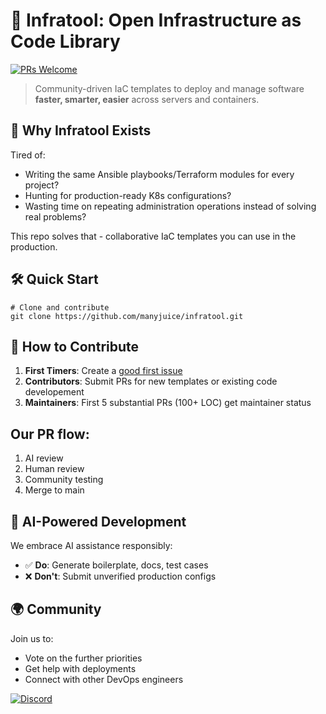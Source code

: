 # 🚀 Infratool: Open Infrastructure as Code Library

[![PRs Welcome](https://img.shields.io/badge/PRs-welcome-brightgreen.svg)](https://github.com/manyjuice/infratool/pulls)

> Community-driven IaC templates to deploy and manage software **faster, smarter, easier** across servers and containers.

## 🌟 Why Infratool Exists

Tired of:
- Writing the same Ansible playbooks/Terraform modules for every project?
- Hunting for production-ready K8s configurations?
- Wasting time on repeating administration operations instead of solving real problems?

This repo solves that - collaborative IaC templates you can use in the production.

## 🛠️ Quick Start

```
# Clone and contribute
git clone https://github.com/manyjuice/infratool.git
```

## 🤝 How to Contribute

1. **First Timers**: Create a [good first issue](https://github.com/manyjuice/infratool/issues/new)
2. **Contributors**: Submit PRs for new templates or existing code developement
3. **Maintainers**: First 5 substantial PRs (100+ LOC) get maintainer status

## Our PR flow:
1. AI review
2. Human review
3. Community testing
4. Merge to main

## 🧠 AI-Powered Development

We embrace AI assistance responsibly:
- ✅ **Do**: Generate boilerplate, docs, test cases
- ❌ **Don't**: Submit unverified production configs

## 🌍 Community

Join us to:
- Vote on the further priorities
- Get help with deployments
- Connect with other DevOps engineers

[![Discord](https://img.shields.io/badge/chat-on%20Discord-7289DA)](https://discord.gg/PM8qJ45X)